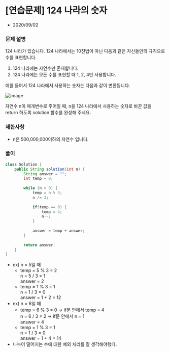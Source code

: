 # [연습문제] 124 나라의 숫자

* 2020/09/02

### **문제 설명**

124 나라가 있습니다. 124 나라에서는 10진법이 아닌 다음과 같은 자신들만의 규칙으로 수를 표현합니다.

1. 124 나라에는 자연수만 존재합니다.
2. 124 나라에는 모든 수를 표현할 때 1, 2, 4만 사용합니다.

예를 들어서 124 나라에서 사용하는 숫자는 다음과 같이 변환됩니다.

![image](https://user-images.githubusercontent.com/38918396/91963063-548a4f00-ed48-11ea-8dd3-de6377ba64e9.png)

자연수 n이 매개변수로 주어질 때, n을 124 나라에서 사용하는 숫자로 바꾼 값을 return 하도록 solution 함수를 완성해 주세요.

### 제한사항

- n은 500,000,000이하의 자연수 입니다.

### 풀이

```java
class Solution {
    public String solution(int n) {
        String answer = "";
        int temp = 0;
        
        while (n > 0) {
            temp = n % 3;
            n /= 3;
            
            if(temp == 0) {
                temp = 4;
                n--;
            }
            
            answer = temp + answer;
        }
        
        return answer;
    }
}
```

- ex) n = 5일 때  
    * temp = 5 % 3 = 2  
    n = 5 / 3 = 1  
    answer = 2  
    * temp = 1 % 3 = 1  
    n = 1 / 3 = 0  
    answer = 1 + 2 = 12  
- ex) n = 6일 때  
    * temp = 6 % 3 = 0 → if문 안에서 temp = 4  
    n = 6 / 3 = 2 → if문 안에서 n = 1  
    answer = 4  
    * temp = 1 % 3 = 1  
    n = 1 / 3 = 0  
    answer = 1 + 4 = 14  
- 나누어 떨어지는 수에 대한 예외 처리를 잘 생각해야했다.
